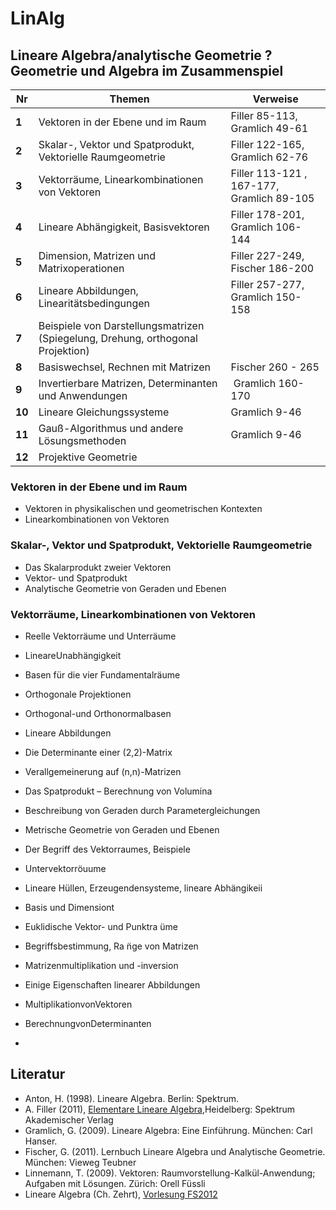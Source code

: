 LinAlg
======

## Lineare Algebra/analytische Geometrie ? Geometrie und Algebra im Zusammenspiel


Nr | Themen | Verweise
--- | --- | ---
**1** |	Vektoren in der Ebene und im Raum	| Filler 85-113, Gramlich 49-61
**2**	| Skalar-, Vektor und Spatprodukt, Vektorielle Raumgeometrie | Filler 122-165, Gramlich 62-76
**3** | Vektorräume, Linearkombinationen von Vektoren | Filler 113-121 , 167-177, Gramlich 89-105
**4** |	Lineare Abhängigkeit, Basisvektoren | Filler 178-201, Gramlich 106-144
**5** |	Dimension, Matrizen und Matrixoperationen | Filler 227-249, Fischer 186-200
**6** | Lineare Abbildungen, Linearitätsbedingungen	| Filler 257-277, Gramlich 150-158
**7** |	Beispiele von Darstellungsmatrizen (Spiegelung, Drehung, orthogonal Projektion)
**8** |	Basiswechsel, Rechnen mit Matrizen | Fischer 260 - 265
**9** |	Invertierbare Matrizen, Determinanten und Anwendungen	| Gramlich 160-170
**10** | Lineare Gleichungssysteme | Gramlich 9-46
**11** | Gauß-Algorithmus und andere Lösungsmethoden	| Gramlich 9-46
**12** | Projektive Geometrie

### Vektoren in der Ebene und im Raum
- Vektoren in physikalischen und geometrischen Kontexten 
- Linearkombinationen von Vektoren

### Skalar-, Vektor und Spatprodukt, Vektorielle Raumgeometrie
- Das Skalarprodukt zweier Vektoren
- Vektor- und Spatprodukt
- Analytische Geometrie von Geraden und Ebenen

### Vektorräume, Linearkombinationen von Vektoren
- Reelle Vektorräume und Unterräume


- LineareUnabhängigkeit

-  Basen für die vier Fundamentalräume
-  Orthogonale Projektionen
-  Orthogonal-und Orthonormalbasen

-  Lineare Abbildungen
-  Die Determinante einer (2,2)-Matrix 
-  Verallgemeinerung auf (n,n)-Matrizen 
-  Das Spatprodukt – Berechnung von Volumina
-  Beschreibung von Geraden durch Parametergleichungen 
-  Metrische Geometrie von Geraden und Ebenen
-  Der Begriff des Vektorraumes, Beispiele 
-  Untervektorröuume
-  Lineare Hüllen, Erzeugendensysteme, lineare Abhängikeii
-  Basis und Dimensiont
-  Euklidische Vektor- und Punktra ̈ume
-  Begriffsbestimmung, Ra ̈nge von Matrizen
-  Matrizenmultiplikation und -inversion
-   Einige Eigenschaften linearer Abbildungen
-   MultiplikationvonVektoren
-   BerechnungvonDeterminanten
-   

## Literatur

- Anton, H. (1998). Lineare Algebra. Berlin: Spektrum.
- A. Filler (2011), [Elementare Lineare Algebra](http://www.mathematik.hu-berlin.de/~filler/lin_alg/index.html),Heidelberg: Spektrum Akademischer Verlag
- Gramlich, G. (2009). Lineare Algebra: Eine Einführung. München: Carl Hanser.
- Fischer, G. (2011). Lernbuch Lineare Algebra und Analytische Geometrie. München: Vieweg Teubner
- Linnemann, T. (2009). Vektoren: Raumvorstellung-Kalkül-Anwendung; Aufgaben mit Lösungen. Zürich: Orell Füssli
- Lineare Algebra (Ch. Zehrt), [Vorlesung FS2012](http://jones.math.unibas.ch/~zehrtc/institut/vorlesungen/fs12/fw22/)
